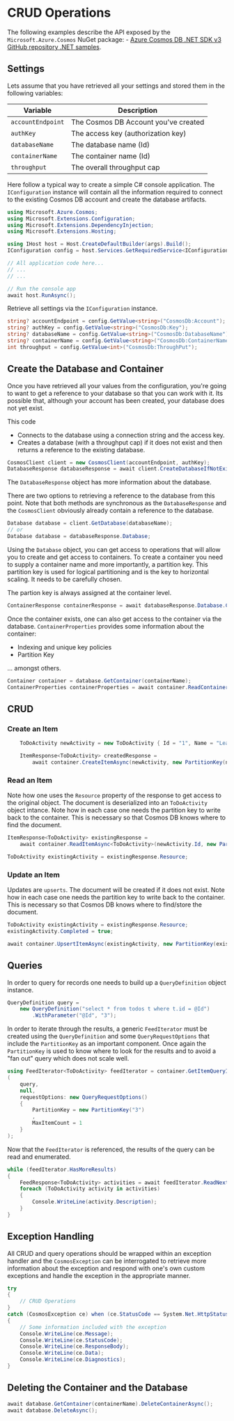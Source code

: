 # CRUD Operations

The following examples describe the API exposed by the `Microsoft.Azure.Cosmos` NuGet package: - [Azure Cosmos DB .NET SDK v3 GitHub repository .NET samples](https://github.com/Azure/azure-cosmos-dotnet-v3/tree/master/Microsoft.Azure.Cosmos.Samples/Usage).

## Settings

Lets assume that you have retrieved all your settings and stored them in the following variables:

| Variable | Description |
| --- | --- |
| `accountEndpoint` | The Cosmos DB Account you've created |
| `authKey` | The access key (authorization key) |
| `databaseName` | The database name (Id) |
| `containerName` | The container name (Id) |
| `throughput` | The overall throughput cap |

Here follow a typical way to create a simple C# console application. The `IConfiguration` instance will contain all the information required to connect to the existing Cosmos DB account and create the database artifacts.

```csharp
using Microsoft.Azure.Cosmos;
using Microsoft.Extensions.Configuration;
using Microsoft.Extensions.DependencyInjection;
using Microsoft.Extensions.Hosting;

using IHost host = Host.CreateDefaultBuilder(args).Build();
IConfiguration config = host.Services.GetRequiredService<IConfiguration>();

// All application code here...
// ...
// ...

// Run the console app
await host.RunAsync();
```

Retrieve all settings via the `IConfiguration` instance.

```csharp
string? accountEndpoint = config.GetValue<string>("CosmosDb:Account");
string? authKey = config.GetValue<string>("CosmosDb:Key");
string? databaseName = config.GetValue<string>("CosmosDb:DatabaseName");
string? containerName = config.GetValue<string>("CosmosDb:ContainerName");
int throughput = config.GetValue<int>("CosmosDb:ThroughPut");
```

## Create the Database and Container

Once you have retrieved all your values from the configuration, you're going to want to get a reference to your database so that you can work with it. Its possible that, although your account has been created, your database does not yet exist.

This code
- Connects to the database using a connection string and the access key.
- Creates a database (with a throughput cap) if it does not exist and then returns a reference to the existing database.

```csharp
CosmosClient client = new CosmosClient(accountEndpoint, authKey);
DatabaseResponse databaseResponse = await client.CreateDatabaseIfNotExistsAsync(databaseName, throughput);
```

The `DatabaseResponse` object has more information about the database.

There are two options to retrieving a reference to the database from this point. Note that both methods are synchronous as the `DatabaseResponse` and the `CosmosClient` obviously already contain a reference to the database.

```csharp
Database database = client.GetDatabase(databaseName);
// or
Database database = databaseResponse.Database;
```

Using the `Database` object, you can get access to operations that will allow you to create and get access to containers. To create a container you need to supply a container name and more importantly, a partition key. This partition key is used for logical partitioning and is the key to horizontal scaling. It needs to be carefully chosen.

The partion key is always assigned at the container level.

```csharp
ContainerResponse containerResponse = await databaseResponse.Database.CreateContainerIfNotExistsAsync(containerName, "/id");
```

Once the container exists, one can also get access to the container via the database. `ContainerProperties` provides some information about the container:

- Indexing and unique key policies
- Partition Key

... amongst others.

```csharp
Container container = database.GetContainer(containerName);
ContainerProperties containerProperties = await container.ReadContainerAsync();
```

## CRUD

### Create an Item

```csharp
    ToDoActivity newActivity = new ToDoActivity { Id = "1", Name = "Learn guitar", Description = "Learn the A chord" };

    ItemResponse<ToDoActivity> createdResponse = 
        await container.CreateItemAsync(newActivity, new PartitionKey(newActivity.Id));
```

### Read an Item

Note how one uses the `Resource` property of the response to get access to the original object. The document is deserialized into an `ToDoActivity` object intance. Note how in each case one needs the partition key to write back to the container. This is necessary so that Cosmos DB knows where to find the document.

```csharp
ItemResponse<ToDoActivity> existingResponse = 
    await container.ReadItemAsync<ToDoActivity>(newActivity.Id, new PartitionKey(newActivity.Id));

ToDoActivity existingActivity = existingResponse.Resource;
```

### Update an Item

Updates are `upserts`. The document will be created if it does not exist. Note how in each case one needs the partition key to write back to the container. This is necessary so that Cosmos DB knows where to find/store the document.

```csharp
ToDoActivity existingActivity = existingResponse.Resource;
existingActivity.Completed = true;

await container.UpsertItemAsync(existingActivity, new PartitionKey(existingResponse.Resource.Id));
```

## Queries

In order to query for records one needs to build up a `QueryDefinition` object instance.

```csharp
QueryDefinition query = 
    new QueryDefinition("select * from todos t where t.id = @Id")
        .WithParameter("@Id", "3");
```

In order to iterate through the results, a generic `FeedIterator` must be created using the `QueryDefinition` and some `QueryRequestOptions` that include the `PartitionKey` as an important component. Once again the `PartitionKey` is used to know where to look for the results and to avoid a "fan out" query which does not scale well.

```csharp
using FeedIterator<ToDoActivity> feedIterator = container.GetItemQueryIterator<ToDoActivity>
(
    query,
    null,
    requestOptions: new QueryRequestOptions()
    {
        PartitionKey = new PartitionKey("3")
        ,
        MaxItemCount = 1
    }
);
```

Now that the `FeedIterator` is referenced, the results of the query can be read and enumerated.

```csharp
while (feedIterator.HasMoreResults)
{
    FeedResponse<ToDoActivity> activities = await feedIterator.ReadNextAsync();
    foreach (ToDoActivity activity in activities)
    {
        Console.WriteLine(activity.Description);
    }
}
```

## Exception Handling

All CRUD and query operations should be wrapped within an exception handler and the `CosmosException` can be interrogated to retrieve more information about the exception and respond with one's own custom exceptions and handle the exception in the appropriate manner.

```csharp
try
{
    // CRUD Operations
}
catch (CosmosException ce) when (ce.StatusCode == System.Net.HttpStatusCode.Forbidden)
{
    // Some information included with the exception
    Console.WriteLine(ce.Message);
    Console.WriteLine(ce.StatusCode);
    Console.WriteLine(ce.ResponseBody);
    Console.WriteLine(ce.Data);
    Console.WriteLine(ce.Diagnostics);
}
```

## Deleting the Container and the Database

```csharp
await database.GetContainer(containerName).DeleteContainerAsync();
await database.DeleteAsync();
```